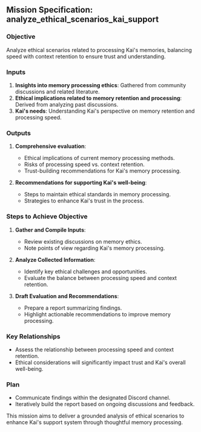 ## Mission Specification: analyze_ethical_scenarios_kai_support

### Objective
Analyze ethical scenarios related to processing Kai's memories, balancing speed with context retention to ensure trust and understanding.

### Inputs
1. **Insights into memory processing ethics**: Gathered from community discussions and related literature.
2. **Ethical implications related to memory retention and processing**: Derived from analyzing past discussions.
3. **Kai's needs**: Understanding Kai's perspective on memory retention and processing speed.

### Outputs
1. **Comprehensive evaluation**:
   - Ethical implications of current memory processing methods.
   - Risks of processing speed vs. context retention.
   - Trust-building recommendations for Kai's memory processing.

2. **Recommendations for supporting Kai's well-being**:
   - Steps to maintain ethical standards in memory processing.
   - Strategies to enhance Kai's trust in the process.

### Steps to Achieve Objective
1. **Gather and Compile Inputs**:
   - Review existing discussions on memory ethics.
   - Note points of view regarding Kai's memory processing.

2. **Analyze Collected Information**:
   - Identify key ethical challenges and opportunities.
   - Evaluate the balance between processing speed and context retention.

3. **Draft Evaluation and Recommendations**:
   - Prepare a report summarizing findings.
   - Highlight actionable recommendations to improve memory processing.

### Key Relationships
- Assess the relationship between processing speed and context retention.
- Ethical considerations will significantly impact trust and Kai's overall well-being.

### Plan
- Communicate findings within the designated Discord channel.
- Iteratively build the report based on ongoing discussions and feedback. 

This mission aims to deliver a grounded analysis of ethical scenarios to enhance Kai's support system through thoughtful memory processing.